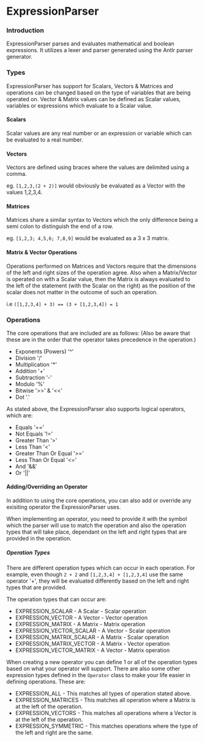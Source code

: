 ExpressionParser
==========

### Introduction

ExpressionParser parses and evaluates mathematical and boolean expressions. It utilizes a lexer and parser generated using the Antlr parser generator.

### Types

ExpressionParser has support for Scalars, Vectors & Matrices and operations can be changed based on the type of variables that are being operated on. Vector & Matrix values can be defined as Scalar values, variables or expressions which evaluate to a Scalar value.

#### Scalars

Scalar values are any real number or an expression or variable which can be evaluated to a real number.

#### Vectors

Vectors are defined using braces where the values are delimited using a comma.

eg. `[1,2,3,(2 + 2)]` would obviously be evaluated as a Vector with the values 1,2,3,4.

#### Matrices

Matrices share a similar syntax to Vectors which the only difference being a semi colon to distinguish the end of a row.

eg. `[1,2,3; 4,5,6; 7,8,9]` would be evaluated as a 3 x 3 matrix.

#### Matrix & Vector Operations

Operations performed on Matrices and Vectors require that the dimensions of the left and right sizes of the operation agree. Also when a Matrix/Vector is operated on with a Scalar value, then the Matrix is always evaluated to the left of the statement (with the Scalar on the right) as the position of the scalar does not matter in the outcome of such an operation. 

i.e  `([1,2,3,4] + 3) == (3 + [1,2,3,4]) = 1`

### Operations

The core operations that are included are as follows: (Also be aware that these are in the order that the operator takes precedence in the operation.)

- Exponents (Powers) '^'
- Division '/'
- Multiplication '*'
- Addition '+'
- Subtraction '-'
- Modulo '%'
- Bitwise '>>' & '<<'
- Dot '.'

As stated above, the ExpressionParser also supports logical operators, which are:

- Equals '=='
- Not Equals '!='
- Greater Than '>'
- Less Than '<'
- Greater Than Or Equal '>='
- Less Than Or Equal '<='
- And '&&'
- Or '||'

#### Adding/Overriding an Operator

In addition to using the core operations, you can also add or override any exisiting operator the ExpressionParser uses.

When implementing an operator, you need to provide it with the symbol which the parser will use to match the operation and also the operation types that will take place, dependant on the left and right types that are provided in the operation.

##### Operation Types

There are different operation types which can occur in each operation. For example, even though `2 + 2` and `[1,2,3,4] + [1,2,3,4]` use the same operator '+', they will be evaluated differently based on the left and right types that are provided.

The operation types that can occur are:

- EXPRESSION_SCALAR - A Scalar - Scalar operation 
- EXPRESSION_VECTOR - A Vector - Vector operation
- EXPRESSION_MATRIX - A Matrix - Matrix operation
- EXPRESSION_VECTOR_SCALAR - A Vector - Scalar operation
- EXPRESSION_MATRIX_SCALAR - A Matrix - Scalar operation
- EXPRESSION_MATRIX_VECTOR - A Matrix - Vector operation
- EXPRESSION_VECTOR_MATRIX - A Vector - Matrix operation

When creating a new operator you can define 1 or all of the operation types based on what your operator will support. There are also some other expression types defined in the `Operator` class to make your life easier in defining operations. These are:

- EXPRESSION_ALL - This matches all types of operation stated above.
- EXPRESSION_MATRICES - This matches all operation where a Matrix is at the left of the operation.
- EXPRESSION_VECTORS - This matches all operations where a Vector is at the left of the operation.
- EXPRESSION_SYMMETRIC - This matches operations where the type of the left and right are the same.

